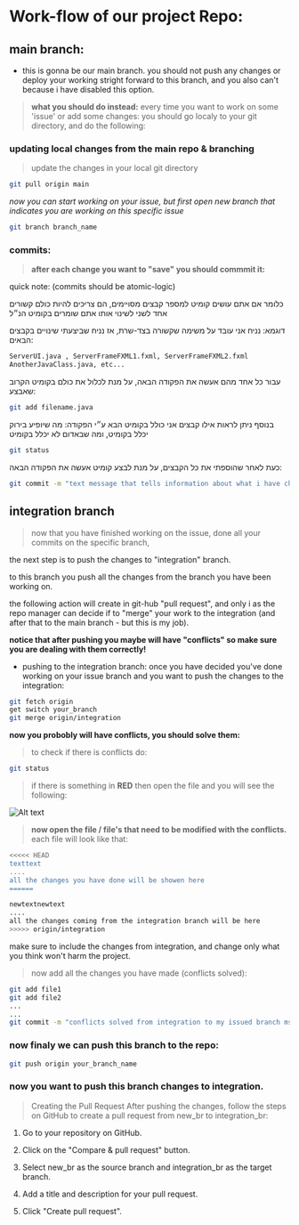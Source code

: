 
# Work-flow of our project Repo:
## main branch:
- this is gonna be our main branch.
you should not push any changes or deploy your working stright forward to this branch, and you also 
can't because i have disabled this option.

> **what you should do instead:**
every time you want to work on some 'issue' or add some changes:
you should go localy to your git directory, and do the following:

### updating local changes from the main repo & branching
> update the changes in your local git directory
```bash 
git pull origin main
```

*now you can start working on your issue, but first open new branch that indicates you are working on this specific issue*

```bash
git branch branch_name
```

### commits: 
> **after each change you want to "save" you should commmit it:**


quick note: (commits should be atomic-logic)

כלומר אם אתם עושים קומיט למספר קבצים מסויימים, הם צריכים להיות כולם קשורים אחד לשני לשינוי אותו אתם שומרים בקומיט הנ״ל

דוגמא: נניח אני עובד על משימה שקשורה בצד-שרת, אז נניח שביצעתי שינויים בקבצים הבאים:
```python
ServerUI.java , ServerFrameFXML1.fxml, ServerFrameFXML2.fxml
AnotherJavaClass.java, etc...
```
עבור כל אחד מהם אעשה את הפקודה הבאה, על מנת לכלול את כולם בקומיט הקרוב שאבצע:
```bash
git add filename.java
```
בנוסף ניתן לראות אילו קבצים אני כולל בקומיט הבא ע״י הפקודה:
מה שיופיע בירוק יכלל בקומיט, ומה שבאדום לא יכלל בקומיט
```bash
git status
```
כעת לאחר שהוספתי את כל הקבצים, על מנת לבצע קומיט אעשה את הפקודה הבאה:
```bash
git commit -m "text message that tells information about what i have changed in this commit"
```

## integration branch

> now that you have finished working on the issue, done all your commits on the specific branch, 

the next step is to push the changes to "integration" branch.

to this branch you push all the changes from the branch you have been working on.

the following action will create in git-hub "pull request", and only i as the repo manager can decide if to "merge" your work to the integration (and after that to the main branch - but this is my job).

**notice that after pushing you maybe will have "conflicts" so make sure you are dealing with them correctly!**

- pushing to the integration branch:
once you have decided you've done working on your issue branch and you want to push the changes to the integration:

```bash
git fetch origin
get switch your_branch
git merge origin/integration
```

**now you probobly will have conflicts, you should solve them:**

>to check if there is conflicts do:
```bash
git status
```
> if there is something in **RED** then open the file and you will see the following:

![Alt text](relative/poth/to/image.png)

> **now open the file / file's that need to be modified with the conflicts.**
each file will look like that:

```bash
<<<<< HEAD
texttext
....
all the changes you have done will be showen here
======
```

```bash
newtextnewtext
....
all the changes coming from the integration branch will be here
>>>>> origin/integration
```

make sure to include the changes from integration, and change only what you think won't harm the project.

> now add all the changes you have made (conflicts solved):
```bash
git add file1
git add file2
...
...
git commit -m "conflicts solved from integration to my issued branch msg"
```

### now finaly we can push this branch to the repo:
```bash
git push origin your_branch_name
```
### now you want to push this branch changes to integration.
>Creating the Pull Request
After pushing the changes, follow the steps on GitHub to create a pull request from new_br to integration_br:

1. Go to your repository on GitHub.

2. Click on the "Compare & pull request" button.

3. Select new_br as the source branch and integration_br as the target branch.

4. Add a title and description for your pull request.

5. Click "Create pull request".
